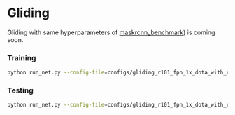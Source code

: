 # Gliding
Gliding with same hyperparameters of [maskrcnn_benchmark](https://github.com/MingtaoFu/gliding_vertex)) is coming soon.
### Training
```sh
python run_net.py --config-file=configs/gliding_r101_fpn_1x_dota_with_rotate_balance_cate_ms.py --task=train
```
### Testing
```sh
python run_net.py --config-file=configs/gliding_r101_fpn_1x_dota_with_rotate_balance_cate_ms.py --task=test
```